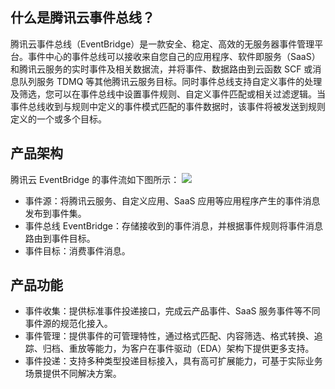 ## 什么是腾讯云事件总线？
腾讯云事件总线（EventBridge）是一款安全、稳定、高效的无服务器事件管理平台。事件中心的事件总线可以接收来自您自己的应用程序、软件即服务（SaaS）和腾讯云服务的实时事件及相关数据流，并将事件、数据路由到云函数 SCF 或消息队列服务 TDMQ 等其他腾讯云服务目标。同时事件总线支持自定义事件的处理及筛选，您可以在事件总线中设置事件规则、自定义事件匹配或相关过滤逻辑。当事件总线收到与规则中定义的事件模式匹配的事件数据时，该事件将被发送到规则定义的一个或多个目标。

## 产品架构

腾讯云 EventBridge 的事件流如下图所示：
![](https://main.qcloudimg.com/raw/dbbe933d97ccc79c712ff005515183ea.png)
- 事件源：将腾讯云服务、自定义应用、SaaS 应用等应用程序产生的事件消息发布到事件集。
- 事件总线 EventBridge：存储接收到的事件消息，并根据事件规则将事件消息路由到事件目标。
- 事件目标：消费事件消息。

## 产品功能
- 事件收集：提供标准事件投递接口，完成云产品事件、SaaS 服务事件等不同事件源的规范化接入。
- 事件管理：提供事件的可管理特性，通过格式匹配、内容筛选、格式转换、追踪、归档、重放等能力，为客户在事件驱动（EDA）架构下提供更多支持。
- 事件投递：支持多种类型投递目标接入，具有高可扩展能力，可基于实际业务场景提供不同解决方案。